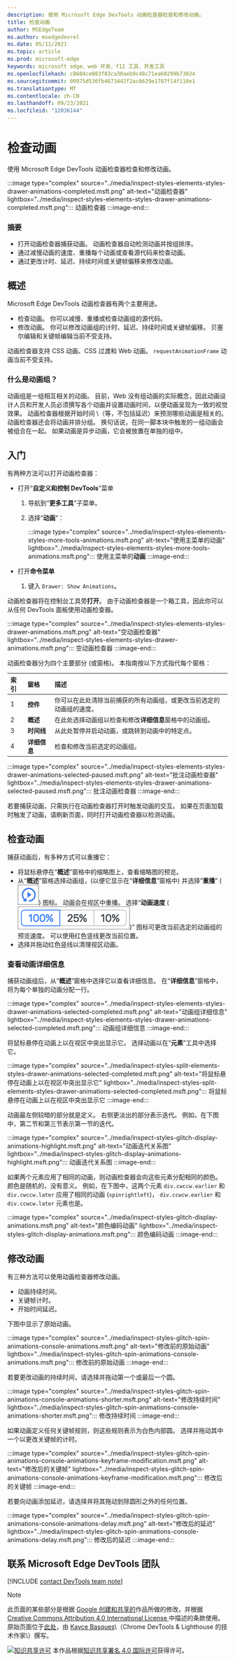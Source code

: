 ```yaml
---
description: 使用 Microsoft Edge DevTools 动画检查器检查和修改动画。
title: 检查动画
author: MSEdgeTeam
ms.author: msedgedevrel
ms.date: 05/11/2021
ms.topic: article
ms.prod: microsoft-edge
keywords: microsoft edge、web 开发、f12 工具、开发工具
ms.openlocfilehash: c8604ce083f83ca30aeb9c48c71ea60299b73034
ms.sourcegitcommit: 09975d536fb4673442f2ac6629e1787f14f110e1
ms.translationtype: MT
ms.contentlocale: zh-CN
ms.lasthandoff: 09/23/2021
ms.locfileid: "12036144"
---
```

<!-- Copyright Kayce Basques

   Licensed under the Apache License, Version 2.0 (the "License");
   you may not use this file except in compliance with the License.
   You may obtain a copy of the License at

       https://www.apache.org/licenses/LICENSE-2.0

   Unless required by applicable law or agreed to in writing, software
   distributed under the License is distributed on an "AS IS" BASIS,
   WITHOUT WARRANTIES OR CONDITIONS OF ANY KIND, either express or implied.
   See the License for the specific language governing permissions and
   limitations under the License.  -->
# <a name="inspect-animations"></a>检查动画

使用 Microsoft Edge DevTools 动画检查器检查和修改动画。

:::image type="complex" source="../media/inspect-styles-elements-styles-drawer-animations-completed.msft.png" alt-text="动画检查器" lightbox="../media/inspect-styles-elements-styles-drawer-animations-completed.msft.png":::
   动画检查器
:::image-end:::

### <a name="summary"></a>摘要

*   打开动画检查器捕获动画。  动画检查器自动检测动画并按组排序。
*   通过减慢动画的速度、重播每个动画或查看源代码来检查动画。
*   通过更改计时、延迟、持续时间或关键帧偏移来修改动画。

## <a name="overview"></a>概述

Microsoft Edge DevTools 动画检查器有两个主要用途。

*   检查动画。  你可以减慢、重播或检查动画组的源代码。
*   修改动画。  你可以修改动画组的计时、延迟、持续时间或关键帧偏移。  贝塞尔编辑和关键帧编辑当前不受支持。

动画检查器支持 CSS 动画、CSS 过渡和 Web 动画。  `requestAnimationFrame` 动画当前不受支持。

### <a name="what-is-an-animation-group"></a>什么是动画组？

动画组是一组相互相关的动画。  目前，Web 没有组动画的实际概念，因此动画设计人员和开发人员必须撰写各个动画并设置动画时间，以便动画呈现为一致的视觉效果。  动画检查器根据开始时间 \（等，不包括延迟）来预测哪些动画是相关的。  动画检查器还会将动画并排分组。
换句话说，在同一脚本块中触发的一组动画会被组合在一起。  如果动画是异步动画，它会被放置在单独的组中。

## <a name="get-started"></a>入门

有两种方法可以打开动画检查器：

*   打开“**自定义和控制 DevTools**”菜单
    1.  导航到“**更多工具**”子菜单。
    1.  选择“**动画**”：

        :::image type="complex" source="../media/inspect-styles-elements-styles-more-tools-animations.msft.png" alt-text="使用主菜单的动画" lightbox="../media/inspect-styles-elements-styles-more-tools-animations.msft.png":::
           使用主菜单的**动画**
        :::image-end:::

*   打开**命令菜单**
    1.  键入 `Drawer: Show Animations`。

动画检查器将在控制台工具旁**打开**。  由于动画检查器是一个箱工具，因此你可以从任何 DevTools 面板使用动画检查器。

:::image type="complex" source="../media/inspect-styles-elements-styles-drawer-animations.msft.png" alt-text="空动画检查器" lightbox="../media/inspect-styles-elements-styles-drawer-animations.msft.png":::
   空动画检查器
:::image-end:::

动画检查器分为四个主要部分 \(或窗格\)。  本指南按以下方式指代每个窗格：

| 索引 | 窗格 | 描述 |
|:--- |:--- |:--- |
| 1 | **控件** | 你可以在此处清除当前捕获的所有动画组，或更改当前选定的动画组的速度。 |
| 2 | **概述** | 在此处选择动画组以检查和修改**详细信息**窗格中的动画组。 |
| 3 | **时间线** | 从此处暂停并启动动画，或跳转到动画中的特定点。 |
| 4 | **详细信息** | 检查和修改当前选定的动画组。 |

:::image type="complex" source="../media/inspect-styles-elements-styles-drawer-animations-selected-paused.msft.png" alt-text="批注动画检查器" lightbox="../media/inspect-styles-elements-styles-drawer-animations-selected-paused.msft.png":::
   批注动画检查器
:::image-end:::

若要捕获动画，只需执行在动画检查器打开时触发动画的交互。  如果在页面加载时触发了动画，请刷新页面，同时打开动画检查器以检测动画。

<!--  old link: <video src="animations/capture-animations.mp4" autoplay loop muted controls></video>  -->

<!--  import the video to ACOM using https://review.docs.microsoft.com/en-us/help/contribute/contribute-video-publish?branch=master  -->

<!--  > [!VIDEO animations/capture-animations.mp4]  -->

## <a name="inspect-animations"></a>检查动画

捕获动画后，有多种方式可以重播它：

*   将鼠标悬停在“**概述**”窗格中的缩略图上，查看缩略图的预览。
*   从“**概述**”窗格选择动画组，\(以便它显示在“**详细信息**”窗格中\) 并选择”**重播**” \(![重播图标](../media/replay-button-icon.msft.png)\) 图标。  动画会在视区中重播。  选择“**动画速度** \(![动画速度图标](../media/animation-speed-buttons-icon.msft.png)\)” 图标可更改当前选定的动画组的预览速度。  可以使用红色竖线更改当前位置。
*   选择并拖动红色竖线以清理视区动画。

### <a name="view-animation-details"></a>查看动画详细信息

捕获动画组后，从“**概述**”窗格中选择它以查看详细信息。  在“**详细信息**”窗格中，将为每个单独的动画分配一行。

:::image type="complex" source="../media/inspect-styles-elements-styles-drawer-animations-selected-completed.msft.png" alt-text="动画组详细信息" lightbox="../media/inspect-styles-elements-styles-drawer-animations-selected-completed.msft.png":::
   动画组详细信息
:::image-end:::

将鼠标悬停在动画上以在视区中突出显示它。  选择动画以在“**元素**”工具中选择它。

:::image type="complex" source="../media/inspect-styles-split-elements-styles-drawer-animations-selected-completed.msft.png" alt-text="将鼠标悬停在动画上以在视区中突出显示它" lightbox="../media/inspect-styles-split-elements-styles-drawer-animations-selected-completed.msft.png":::
   将鼠标悬停在动画上以在视区中突出显示它
:::image-end:::

动画最左侧较暗的部分就是定义。  右侧更淡出的部分表示迭代。  例如，在下图中，第二节和第三节表示第一节的迭代。

:::image type="complex" source="../media/inspect-styles-glitch-display-animations-highlight.msft.png" alt-text="动画迭代关系图" lightbox="../media/inspect-styles-glitch-display-animations-highlight.msft.png":::
   动画迭代关系图
:::image-end:::

如果两个元素应用了相同的动画，则动画检查器会向这些元素分配相同的颜色。  颜色是随机的，没有意义。  例如，在下图中，这两个元素 `div.cwccw.earlier` 和 `div.cwccw.later` 应用了相同的动画 \(`spinrightleft`\)， `div.ccwcw.earlier` 和 `div.ccwcw.later` 元素也是。

:::image type="complex" source="../media/inspect-styles-glitch-display-animations.msft.png" alt-text="颜色编码动画" lightbox="../media/inspect-styles-glitch-display-animations.msft.png":::
   颜色编码动画
:::image-end:::

## <a name="modify-animations"></a>修改动画

有三种方法可以使用动画检查器修改动画。

*   动画持续时间。
*   关键帧计时。
*   开始时间延迟。

下图中显示了原始动画。

:::image type="complex" source="../media/inspect-styles-glitch-spin-animations-console-animations.msft.png" alt-text="修改前的原始动画" lightbox="../media/inspect-styles-glitch-spin-animations-console-animations.msft.png":::
   修改前的原始动画
:::image-end:::

若要更改动画的持续时间，请选择并拖动第一个或最后一个圆。

:::image type="complex" source="../media/inspect-styles-glitch-spin-animations-console-animations-shorter.msft.png" alt-text="修改持续时间" lightbox="../media/inspect-styles-glitch-spin-animations-console-animations-shorter.msft.png":::
   修改持续时间
:::image-end:::

如果动画定义任何关键帧规则，则这些规则表示为白色内部圆。  选择并拖动其中一个以更改关键帧的计时。

:::image type="complex" source="../media/inspect-styles-glitch-spin-animations-console-animations-keyframe-modification.msft.png" alt-text="修改后的关键帧" lightbox="../media/inspect-styles-glitch-spin-animations-console-animations-keyframe-modification.msft.png":::
   修改后的关键帧
:::image-end:::

若要向动画添加延迟，请选择并将其拖动到除圆形之外的任何位置。

:::image type="complex" source="../media/inspect-styles-glitch-spin-animations-console-animations-delay.msft.png" alt-text="修改后的延迟" lightbox="../media/inspect-styles-glitch-spin-animations-console-animations-delay.msft.png":::
   修改后的延迟
:::image-end:::

## <a name="getting-in-touch-with-the-microsoft-edge-devtools-team"></a>联系 Microsoft Edge DevTools 团队

[!INCLUDE [contact DevTools team note](../includes/contact-devtools-team-note.md)]

<!-- links -->

> [!NOTE]
> 此页面的某些部分是根据 [Google 创建和共享的][GoogleSitePolicies]作品所做的修改，并根据[ Creative Commons Attribution 4.0 International License ][CCA4IL]中描述的条款使用。
> 原始页面位于[此处](https://developers.google.com/web/tools/chrome-devtools/inspect-styles/animations)，由 [Kayce Basques][KayceBasques]\（Chrome DevTools \& Lighthouse 的技术作家\）撰写。

[![知识共享许可][CCby4Image]][CCA4IL] 本作品根据[知识共享署名 4.0 国际许可][CCA4IL]获得许可。

[CCA4IL]: https://creativecommons.org/licenses/by/4.0
[CCby4Image]: https://i.creativecommons.org/l/by/4.0/88x31.png
[GoogleSitePolicies]: https://developers.google.com/terms/site-policies
[KayceBasques]: https://developers.google.com/web/resources/contributors#kayce-basques
